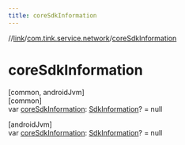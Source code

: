 ```yaml
---
title: coreSdkInformation
---
```

//[link](../../index.html)/[com.tink.service.network](index.html)/[coreSdkInformation](core-sdk-information.html)



# coreSdkInformation



[common, androidJvm]\
[common]\
var [coreSdkInformation](core-sdk-information.html): [SdkInformation]([common]-sdk-information/index.html)? = null

[androidJvm]\
var [coreSdkInformation](core-sdk-information.html): [SdkInformation]([android-jvm]-sdk-information/index.html)? = null




